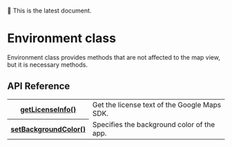 :green_heart: This is the latest document.

# Environment class

Environment class provides methods that are not affected to the map view, but it is necessary methods.

## API Reference

<table >
    <tr>
        <th><a href="./getLicenseInfo/README.md">getLicenseInfo()</a></th>
        <td>Get the license text of the Google Maps SDK.</td>
    </tr>
    <tr>
        <th><a href="./setBackgroundColor/README.md">setBackgroundColor()</a></th>
        <td>Specifies the background color of the app.</td>
    </tr>
</table>
